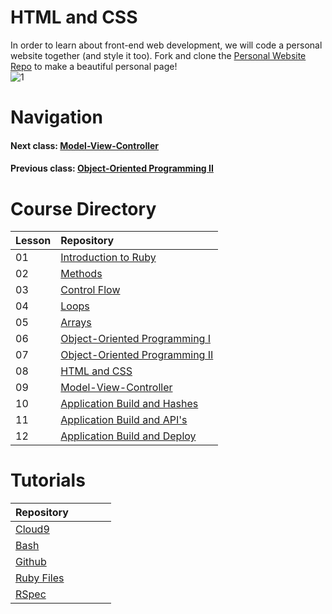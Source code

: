 # HTML and CSS
In order to learn about front-end web development, we will code a personal website together (and style it too). Fork and clone the [Personal Website Repo](https://github.com/Coderdotnew/personal_website) to make a beautiful personal page!  
![1](http://i.imgur.com/2ECNlZK.gif)  



# Navigation  
#### Next class: [Model-View-Controller](https://github.com/Coderdotnew/intro_web_apps_bs/tree/master/09_class) 
#### Previous class: [Object-Oriented Programming II](https://github.com/Coderdotnew/intro_web_apps_bs/tree/master/07_class)  


# Course Directory       
| Lesson | Repository                                                                                                     |
|--------|:---------------------------------------------------------------------------------------------------------------|
| 01     | [Introduction to Ruby](https://github.com/Coderdotnew/intro_web_apps_bs/tree/master/01_class)                 | 
| 02     | [Methods](https://github.com/Coderdotnew/intro_web_apps_bs/tree/master/02_class)                              |
| 03     | [Control Flow](https://github.com/Coderdotnew/intro_web_apps_bs/tree/master/03_class)                         |
| 04     | [Loops](https://github.com/Coderdotnew/intro_web_apps_bs/tree/master/04_class)                                | 
| 05     | [Arrays](https://github.com/Coderdotnew/intro_web_apps_bs/tree/master/05_class)                               | 
| 06     | [Object-Oriented Programming I](https://github.com/Coderdotnew/intro_web_apps_bs/tree/master/06_class)        | 
| 07     | [Object-Oriented Programming II](https://github.com/Coderdotnew/intro_web_apps_bs/tree/master/07_class)       | 
| 08     | [HTML and CSS](https://github.com/Coderdotnew/intro_web_apps_bs/tree/master/08_class)                         | 
| 09     | [Model-View-Controller](https://github.com/Coderdotnew/intro_web_apps_bs/tree/master/09_class)                | 
| 10     | [Application Build and Hashes](https://github.com/Coderdotnew/intro_web_apps_bs/tree/master/10_class)         | 
| 11     | [Application Build and API's](https://github.com/Coderdotnew/intro_web_apps_bs/tree/master/11_class)          | 
| 12     | [Application Build and Deploy](https://github.com/Coderdotnew/intro_web_apps_bs/tree/master/12_class)         | 


# Tutorials  
| Repository&nbsp;&nbsp;&nbsp;&nbsp;&nbsp;&nbsp;&nbsp;&nbsp;&nbsp;&nbsp;&nbsp;&nbsp;&nbsp;&nbsp; | 
|------------------------------------------------------------------------------------------------| 
| [Cloud9](https://github.com/Coderdotnew/cloud9)                                                | 
| [Bash](https://github.com/Coderdotnew/bash)                                                    | 
| [Github](https://github.com/Coderdotnew/github)                                                | 
| [Ruby Files](https://github.com/Coderdotnew/ruby_files)                                        | 
| [RSpec](https://github.com/Coderdotnew/rspec)                                                  | 